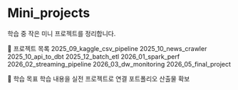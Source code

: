 # Mini_projects
학습 중 작은 미니 프로젝트를 정리합니다.

📌 프로젝트 목록
2025_09_kaggle_csv_pipeline
2025_10_news_crawler
2025_10_api_to_dbt
2025_12_batch_etl
2026_01_spark_perf
2026_02_streaming_pipeline
2026_03_dw_monitoring
2026_05_final_project

🎯 학습 목표
학습 내용을 실전 프로젝트로 연결
포트폴리오 산출물 확보
